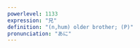 ```yaml
---
powerlevel: 1133
expression: "兄"
definition: "(n,hum) older brother; (P)"
pronunciation: "あに"
---
```

